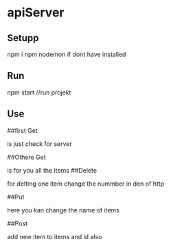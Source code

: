 # apiServer

## Setupp
npm i 
npm nodemon if dont have installed 

## Run
npm start //run projekt

## Use

##first Get

is just check for server 

##Othere Get 

is for you all the items 
##Delete 

for delting one item change the nummber in den of http

##Put 

here you kan change the name of items

##Post

add new item to items and id also 
